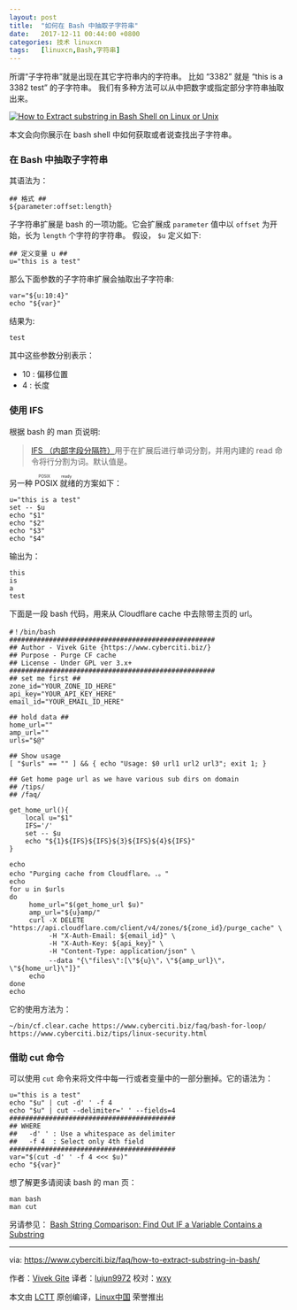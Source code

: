 ```yaml
---
layout: post
title:	"如何在 Bash 中抽取子字符串"
date:	2017-12-11 00:44:00 +0800 
categories:	技术 linuxcn 
tags:	[linuxcn,Bash,字符串]
---
```



所谓“子字符串”就是出现在其它字符串内的字符串。 比如 “3382” 就是 “this is a 3382 test” 的子字符串。 我们有多种方法可以从中把数字或指定部分字符串抽取出来。


[![How to Extract substring in Bash Shell on Linux or Unix](/Asserts/Images//attachment/album/201712/11/004423sx2nuierggkusmgz.jpg)](https://www.cyberciti.biz/media/new/faq/2017/12/How-to-Extract-substring-in-Bash-Shell-on-Linux-or-Unix.jpg)


本文会向你展示在 bash shell 中如何获取或者说查找出子字符串。


### 在 Bash 中抽取子字符串


其语法为：



```
## 格式 ## 
${parameter:offset:length} 

```

子字符串扩展是 bash 的一项功能。它会扩展成 `parameter` 值中以 `offset` 为开始，长为 `length` 个字符的字符串。 假设， `$u` 定义如下:



```
## 定义变量 u ##
u="this is a test"

```

那么下面参数的子字符串扩展会抽取出子字符串:



```
var="${u:10:4}"
echo "${var}"

```

结果为:



```
test

```

其中这些参数分别表示：


* 10 : 偏移位置
* 4 : 长度


### 使用 IFS


根据 bash 的 man 页说明:



> 
> [IFS （内部字段分隔符）](https://bash.cyberciti.biz/guide/$IFS)用于在扩展后进行单词分割，并用内建的 read 命令将行分割为词。默认值是。
> 
> 
> 


另一种 <ruby> POSIX 就绪 <rt>  POSIX ready </rt></ruby>的方案如下：



```
u="this is a test"
set -- $u
echo "$1"
echo "$2"
echo "$3"
echo "$4"

```

输出为：



```
this
is
a
test

```

下面是一段 bash 代码，用来从 Cloudflare cache 中去除带主页的 url。



```
#！/bin/bash
####################################################
## Author - Vivek Gite {https://www.cyberciti.biz/}
## Purpose - Purge CF cache
## License - Under GPL ver 3.x+
####################################################
## set me first ##
zone_id="YOUR_ZONE_ID_HERE"
api_key="YOUR_API_KEY_HERE"
email_id="YOUR_EMAIL_ID_HERE"

## hold data ##
home_url=""
amp_url=""
urls="$@"

## Show usage 
[ "$urls" == "" ] && { echo "Usage: $0 url1 url2 url3"; exit 1; }

## Get home page url as we have various sub dirs on domain
## /tips/
## /faq/

get_home_url(){
    local u="$1"
    IFS='/'
    set -- $u
    echo "${1}${IFS}${IFS}${3}${IFS}${4}${IFS}"
}

echo
echo "Purging cache from Cloudflare。.。"
echo
for u in $urls
do
     home_url="$(get_home_url $u)"
     amp_url="${u}amp/"
     curl -X DELETE "https://api.cloudflare.com/client/v4/zones/${zone_id}/purge_cache" \
          -H "X-Auth-Email: ${email_id}" \
          -H "X-Auth-Key: ${api_key}" \
          -H "Content-Type: application/json" \
          --data "{\"files\":[\"${u}\"，\"${amp_url}\"，\"${home_url}\"]}"
     echo
done
echo

```

它的使用方法为：



```
~/bin/cf.clear.cache https://www.cyberciti.biz/faq/bash-for-loop/ https://www.cyberciti.biz/tips/linux-security.html

```

### 借助 cut 命令


可以使用 `cut` 命令来将文件中每一行或者变量中的一部分删掉。它的语法为：



```
u="this is a test"
echo "$u" | cut -d' ' -f 4
echo "$u" | cut --delimiter=' ' --fields=4
##########################################
## WHERE
##   -d' ' : Use a whitespace as delimiter
##   -f 4  : Select only 4th field
##########################################
var="$(cut -d' ' -f 4 <<< $u)"
echo "${var}"

```

想了解更多请阅读 bash 的 man 页：



```
man bash
man cut

```

另请参见： [Bash String Comparison: Find Out IF a Variable Contains a Substring](https://www.cyberciti.biz/faq/bash-find-out-if-variable-contains-substring/)




---


via: <https://www.cyberciti.biz/faq/how-to-extract-substring-in-bash/>


作者：[Vivek Gite](https://www.cyberciti.biz) 译者：[lujun9972](https://github.com/lujun9972) 校对：[wxy](https://github.com/wxy)


本文由 [LCTT](https://github.com/LCTT/TranslateProject) 原创编译，[Linux中国](https://linux.cn/) 荣誉推出
